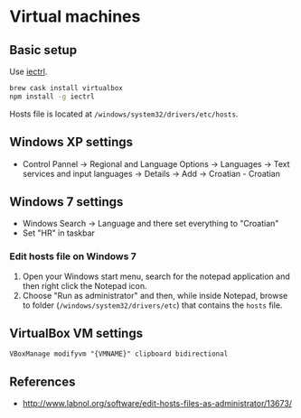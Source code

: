 # Virtual machines

## Basic setup

Use [iectrl](http://xdissent.github.io/iectrl/).

```sh
brew cask install virtualbox
npm install -g iectrl
```

Hosts file is located at `/windows/system32/drivers/etc/hosts`.

## Windows XP settings

* Control Pannel → Regional and Language Options → Languages → Text services and input languages → Details → Add → Croatian - Croatian

## Windows 7 settings

* Windows Search → Language and there set everything to "Croatian"
* Set "HR" in taskbar

### Edit hosts file on Windows 7

1. Open your Windows start menu, search for the notepad application and then right click the Notepad icon.
1. Choose "Run as administrator" and then, while inside Notepad, browse to folder (`/windows/system32/drivers/etc`) that contains the `hosts` file.

## VirtualBox VM settings

```
VBoxManage modifyvm "{VMNAME}" clipboard bidirectional
```

## References

* http://www.labnol.org/software/edit-hosts-files-as-administrator/13673/

